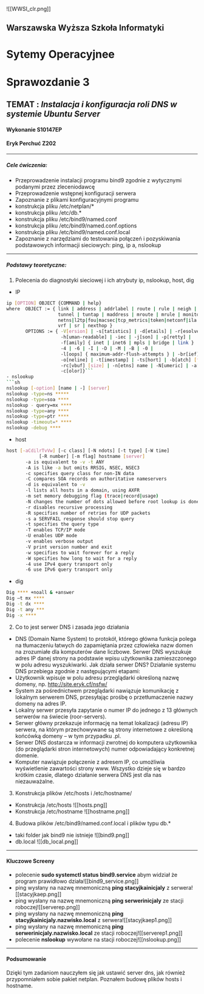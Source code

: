 ![[WWSI_clr.png]]
## Warszawska Wyższa Szkoła Informatyki
# Sytemy Operacyjnee
# Sprawozdanie 3
## **TEMAT** : _Instalacja i konfiguracja roli DNS w systemie Ubuntu Server_

#### Wykonanie S10147EP
#### Eryk Perchuć Z202
---
##### Cele ćwiczenia:
- Przeprowadzenie instalacji programu bind9 zgodnie z wytycznymi podanymi przez zleceniodawcę
- Przeprowadzenie wstępnej konfiguracji serwera
- Zapoznanie z plikami konfiguracyjnymi programu
- konstrukcja pliku /etc/netplan/*
- konstrukcja pliku /etc/db.*
- konstrukcja pliku /etc/bind9/named.conf
- konstrukcja pliku /etc/bind9/named.conf.options
- konstrukcja pliku /etc/bind9/named.conf.local
- Zapoznanie z narzędziami do testowania połączeń i pozyskiwania podstawowych informacji sieciowych: ping, ip a, nslookup
---
##### Podstawy teoretyczne:
1. Polecenia do diagnostyki sieciowej i ich atrybuty ip, nslookup, host, dig
- IP
```sh
ip [OPTION] OBJECT {COMMAND | help}
where  OBJECT := { link | address | addrlabel | route | rule | neigh | ntable |
                   tunnel | tuntap | maddress | mroute | mrule | monitor | xfrm |
                   netns|l2tp|fou|macsec|tcp_metrics|token|netconf|ila|
                   vrf | sr | nexthop }
       OPTIONS := { -V[ersion] | -s[tatistics] | -d[etails] | -r[esolve] |
                    -h[uman-readable] | -iec | -j[son] | -p[retty] |
                    -f[amily] { inet | inet6 | mpls | bridge | link } |
                    -4 | -6 | -I | -D | -M | -B | -0 |
                    -l[oops] { maximum-addr-flush-attempts } | -br[ief] |
                    -o[neline] | -t[imestamp] | -ts[hort] | -b[atch] [filename] |
                    -rc[vbuf] [size] | -n[etns] name | -N[umeric] | -a[ll] |
                    -c[olor]}```
- nslookup
```sh
nslookup [-option] [name | -] [server]
nslookup -type=ns *****
nslookup -type=soa ****
nslookup - query=mx ****
nslookup -type=any ****
nslookup -type=ptr ****
nslookup -timeout=* ****
nslookup -debug ****
```
 - host
```sh
host [-aCdilrTvVw] [-c class] [-N ndots] [-t type] [-W time]
            [-R number] [-m flag] hostname [server]
       -a is equivalent to -v -t ANY
       -A is like -a but omits RRSIG, NSEC, NSEC3
       -c specifies query class for non-IN data
       -C compares SOA records on authoritative nameservers
       -d is equivalent to -v
       -l lists all hosts in a domain, using AXFR
       -m set memory debugging flag (trace|record|usage)
       -N changes the number of dots allowed before root lookup is done
       -r disables recursive processing
       -R specifies number of retries for UDP packets
       -s a SERVFAIL response should stop query
       -t specifies the query type
       -T enables TCP/IP mode
       -U enables UDP mode
       -v enables verbose output
       -V print version number and exit
       -w specifies to wait forever for a reply
       -W specifies how long to wait for a reply
       -4 use IPv4 query transport only
       -6 use IPv6 query transport only
```
- dig
```sh
Dig **** +noall & +answer
Dig –t mx ****
Dig -t dx ****
Dig -t any ***
Dig -x ****
```
2. Co to jest serwer DNS i zasada jego działania
- DNS (Domain Name System) to protokół, którego główna funkcja polega na tłumaczeniu łatwych do zapamiętania przez człowieka nazw domen na zrozumiałe dla komputerów dane liczbowe. Serwer DNS wyszukuje adres IP danej strony na podstawie wpisu użytkownika zamieszczonego w polu adresu wyszukiwarki.
Jak działa serwer DNS?
Działanie systemu DNS przebiega zgodnie z następującymi etapami:
- Użytkownik wpisuje w polu adresu przeglądarki określoną nazwę domeny, np. http://site.eryk.cf/nsfw/
- System za pośrednictwem przeglądarki nawiązuje komunikację z lokalnym serwerem DNS, przesyłając prośbę o przetłumaczenie nazwy domeny na adres IP.
- Lokalny serwer przesyła zapytanie o numer IP do jednego z 13 głównych serwerów na świecie (roor-servers).
- Serwer główny przekazuje informację na temat lokalizacji (adresu IP) serwera, na którym przechowywane są strony internetowe z określoną końcówką domeny – w tym przypadku .pl.
- Serwer DNS dostarcza w informacji zwrotnej do komputera użytkownika (do przeglądarki stron internetowych) numer odpowiadający konkretnej domenie.
- Komputer nawiązuje połączenie z adresem IP, co umożliwia wyświetlenie zawartości strony www. Wszystko dzieje się w bardzo krótkim czasie, dlatego działanie serwera DNS jest dla nas niezauważalne.

3. Konstrukcja plików /etc/hosts i /etc/hostname/
- Konstrukcja /etc/hosts
![[hosts.png]]
- Konstrukcja /etc/hostname
![[hostname.png]]
4. Budowa plików /etc/bind9/named.conf.local i plików typu db.*
- taki folder jak bind9 nie istnieje
![[bind9.png]]
- db.local
![[db_local.png]]
---
#### Kluczowe Screeny
- polecenie **sudo systemctl status bind9.service** abym widział że program prawidłowo działa![[bind9_service.png]]
- ping wysłany na nazwę mnemoniczną **ping stacyjkainicjaly** z serwera![[stacyjkaep.png]]
- ping wysłany na nazwę mnemoniczną **ping serwerinicjaly** ze stacji roboczej![[serverep.png]]
- ping wysłany na nazwę mnemoniczną **ping stacyjkainicjaly.nazwisko.local** z serwera![[stacyjkaep1.png]]
- ping wysłany na nazwę mnemoniczną **ping serwerinicjaly.nazwisko.local** ze stacji roboczej![[serverep1.png]]
- polecenie **nslookup** wywołane na stacji roboczej![[nslookup.png]]
---
#### Podsumowanie
Dzięki tym zadaniom nauczyłem się jak ustawić server dns, jak również przypomniałem sobie pakiet netplan. Poznałem budowę plików hosts i hostname. 
